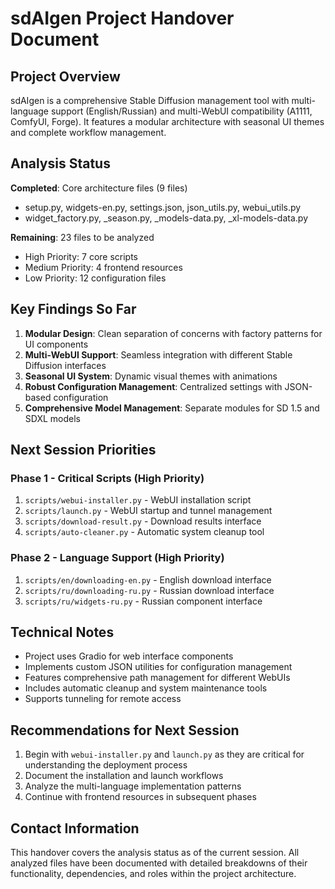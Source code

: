 # sdAIgen Project Handover Document

## Project Overview
sdAIgen is a comprehensive Stable Diffusion management tool with multi-language support (English/Russian) and multi-WebUI compatibility (A1111, ComfyUI, Forge). It features a modular architecture with seasonal UI themes and complete workflow management.

## Analysis Status
**Completed**: Core architecture files (9 files)
- setup.py, widgets-en.py, settings.json, json_utils.py, webui_utils.py
- widget_factory.py, _season.py, _models-data.py, _xl-models-data.py

**Remaining**: 23 files to be analyzed
- High Priority: 7 core scripts
- Medium Priority: 4 frontend resources
- Low Priority: 12 configuration files

## Key Findings So Far
1. **Modular Design**: Clean separation of concerns with factory patterns for UI components
2. **Multi-WebUI Support**: Seamless integration with different Stable Diffusion interfaces
3. **Seasonal UI System**: Dynamic visual themes with animations
4. **Robust Configuration Management**: Centralized settings with JSON-based configuration
5. **Comprehensive Model Management**: Separate modules for SD 1.5 and SDXL models

## Next Session Priorities
### Phase 1 - Critical Scripts (High Priority)
1. `scripts/webui-installer.py` - WebUI installation script
2. `scripts/launch.py` - WebUI startup and tunnel management
3. `scripts/download-result.py` - Download results interface
4. `scripts/auto-cleaner.py` - Automatic system cleanup tool

### Phase 2 - Language Support (High Priority)
1. `scripts/en/downloading-en.py` - English download interface
2. `scripts/ru/downloading-ru.py` - Russian download interface
3. `scripts/ru/widgets-ru.py` - Russian component interface

## Technical Notes
- Project uses Gradio for web interface components
- Implements custom JSON utilities for configuration management
- Features comprehensive path management for different WebUIs
- Includes automatic cleanup and system maintenance tools
- Supports tunneling for remote access

## Recommendations for Next Session
1. Begin with `webui-installer.py` and `launch.py` as they are critical for understanding the deployment process
2. Document the installation and launch workflows
3. Analyze the multi-language implementation patterns
4. Continue with frontend resources in subsequent phases

## Contact Information
This handover covers the analysis status as of the current session. All analyzed files have been documented with detailed breakdowns of their functionality, dependencies, and roles within the project architecture.